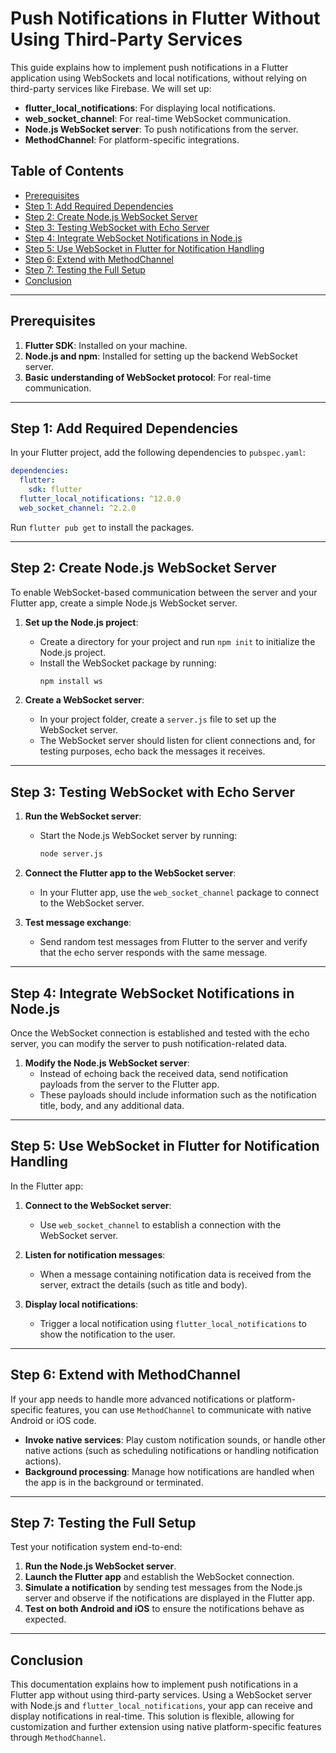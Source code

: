 # Push Notifications in Flutter Without Using Third-Party Services

This guide explains how to implement push notifications in a Flutter application using WebSockets and local notifications, without relying on third-party services like Firebase. We will set up:

- **flutter_local_notifications**: For displaying local notifications.
- **web_socket_channel**: For real-time WebSocket communication.
- **Node.js WebSocket server**: To push notifications from the server.
- **MethodChannel**: For platform-specific integrations.

## Table of Contents

- [Prerequisites](#prerequisites)
- [Step 1: Add Required Dependencies](#step-1-add-required-dependencies)
- [Step 2: Create Node.js WebSocket Server](#step-2-create-nodejs-websocket-server)
- [Step 3: Testing WebSocket with Echo Server](#step-3-testing-websocket-with-echo-server)
- [Step 4: Integrate WebSocket Notifications in Node.js](#step-4-integrate-websocket-notifications-in-nodejs)
- [Step 5: Use WebSocket in Flutter for Notification Handling](#step-5-use-websocket-in-flutter-for-notification-handling)
- [Step 6: Extend with MethodChannel](#step-6-extend-with-methodchannel)
- [Step 7: Testing the Full Setup](#step-7-testing-the-full-setup)
- [Conclusion](#conclusion)

---

## Prerequisites

1. **Flutter SDK**: Installed on your machine.
2. **Node.js and npm**: Installed for setting up the backend WebSocket server.
3. **Basic understanding of WebSocket protocol**: For real-time communication.

---

## Step 1: Add Required Dependencies

In your Flutter project, add the following dependencies to `pubspec.yaml`:

```yaml
dependencies:
  flutter:
    sdk: flutter
  flutter_local_notifications: ^12.0.0
  web_socket_channel: ^2.2.0
```

Run `flutter pub get` to install the packages.

---

## Step 2: Create Node.js WebSocket Server

To enable WebSocket-based communication between the server and your Flutter app, create a simple Node.js WebSocket server.

1. **Set up the Node.js project**:

   - Create a directory for your project and run `npm init` to initialize the Node.js project.
   - Install the WebSocket package by running:
     ```bash
     npm install ws
     ```

2. **Create a WebSocket server**:
   - In your project folder, create a `server.js` file to set up the WebSocket server.
   - The WebSocket server should listen for client connections and, for testing purposes, echo back the messages it receives.

---

## Step 3: Testing WebSocket with Echo Server

1. **Run the WebSocket server**:

   - Start the Node.js WebSocket server by running:
     ```bash
     node server.js
     ```

2. **Connect the Flutter app to the WebSocket server**:

   - In your Flutter app, use the `web_socket_channel` package to connect to the WebSocket server.

3. **Test message exchange**:
   - Send random test messages from Flutter to the server and verify that the echo server responds with the same message.

---

## Step 4: Integrate WebSocket Notifications in Node.js

Once the WebSocket connection is established and tested with the echo server, you can modify the server to push notification-related data.

1. **Modify the Node.js WebSocket server**:
   - Instead of echoing back the received data, send notification payloads from the server to the Flutter app.
   - These payloads should include information such as the notification title, body, and any additional data.

---

## Step 5: Use WebSocket in Flutter for Notification Handling

In the Flutter app:

1. **Connect to the WebSocket server**:

   - Use `web_socket_channel` to establish a connection with the WebSocket server.

2. **Listen for notification messages**:

   - When a message containing notification data is received from the server, extract the details (such as title and body).

3. **Display local notifications**:
   - Trigger a local notification using `flutter_local_notifications` to show the notification to the user.

---

## Step 6: Extend with MethodChannel

If your app needs to handle more advanced notifications or platform-specific features, you can use `MethodChannel` to communicate with native Android or iOS code.

- **Invoke native services**: Play custom notification sounds, or handle other native actions (such as scheduling notifications or handling notification actions).
- **Background processing**: Manage how notifications are handled when the app is in the background or terminated.

---

## Step 7: Testing the Full Setup

Test your notification system end-to-end:

1. **Run the Node.js WebSocket server**.
2. **Launch the Flutter app** and establish the WebSocket connection.
3. **Simulate a notification** by sending test messages from the Node.js server and observe if the notifications are displayed in the Flutter app.
4. **Test on both Android and iOS** to ensure the notifications behave as expected.

---

## Conclusion

This documentation explains how to implement push notifications in a Flutter app without using third-party services. Using a WebSocket server with Node.js and `flutter_local_notifications`, your app can receive and display notifications in real-time. This solution is flexible, allowing for customization and further extension using native platform-specific features through `MethodChannel`.
